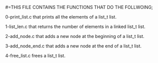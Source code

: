 #=THIS FILE CONTAINS THE FUNCTIONS THAT DO THE FOLLWOING;

0-print_list.c that prints all the elements of a list_t list.

1-list_len.c that returns the number of elements in a linked list_t list.

2-add_node.c that adds a new node at the beginning of a list_t list.

3-add_node_end.c that adds a new node at the end of a list_t list.

4-free_list.c frees a list_t list.


